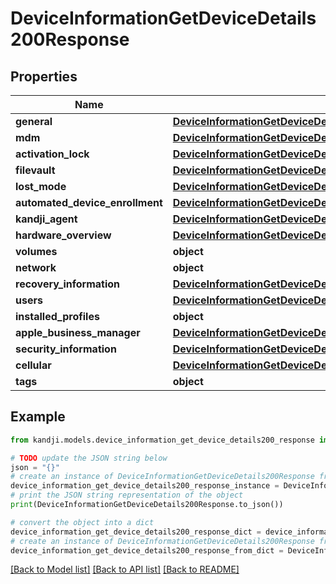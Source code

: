 # DeviceInformationGetDeviceDetails200Response


## Properties

Name | Type | Description | Notes
------------ | ------------- | ------------- | -------------
**general** | [**DeviceInformationGetDeviceDetails200ResponseGeneral**](DeviceInformationGetDeviceDetails200ResponseGeneral.md) |  | [optional] 
**mdm** | [**DeviceInformationGetDeviceDetails200ResponseMdm**](DeviceInformationGetDeviceDetails200ResponseMdm.md) |  | [optional] 
**activation_lock** | [**DeviceInformationGetDeviceDetails200ResponseActivationLock**](DeviceInformationGetDeviceDetails200ResponseActivationLock.md) |  | [optional] 
**filevault** | [**DeviceInformationGetDeviceDetails200ResponseFilevault**](DeviceInformationGetDeviceDetails200ResponseFilevault.md) |  | [optional] 
**lost_mode** | [**DeviceInformationGetDeviceDetails200ResponseLostMode**](DeviceInformationGetDeviceDetails200ResponseLostMode.md) |  | [optional] 
**automated_device_enrollment** | [**DeviceInformationGetDeviceDetails200ResponseAutomatedDeviceEnrollment**](DeviceInformationGetDeviceDetails200ResponseAutomatedDeviceEnrollment.md) |  | [optional] 
**kandji_agent** | [**DeviceInformationGetDeviceDetails200ResponseKandjiAgent**](DeviceInformationGetDeviceDetails200ResponseKandjiAgent.md) |  | [optional] 
**hardware_overview** | [**DeviceInformationGetDeviceDetails200ResponseHardwareOverview**](DeviceInformationGetDeviceDetails200ResponseHardwareOverview.md) |  | [optional] 
**volumes** | **object** |  | [optional] 
**network** | **object** |  | [optional] 
**recovery_information** | [**DeviceInformationGetDeviceDetails200ResponseRecoveryInformation**](DeviceInformationGetDeviceDetails200ResponseRecoveryInformation.md) |  | [optional] 
**users** | [**DeviceInformationGetDeviceDetails200ResponseUsers**](DeviceInformationGetDeviceDetails200ResponseUsers.md) |  | [optional] 
**installed_profiles** | **object** |  | [optional] 
**apple_business_manager** | [**DeviceInformationGetDeviceDetails200ResponseAppleBusinessManager**](DeviceInformationGetDeviceDetails200ResponseAppleBusinessManager.md) |  | [optional] 
**security_information** | [**DeviceInformationGetDeviceDetails200ResponseSecurityInformation**](DeviceInformationGetDeviceDetails200ResponseSecurityInformation.md) |  | [optional] 
**cellular** | [**DeviceInformationGetDeviceDetails200ResponseCellular**](DeviceInformationGetDeviceDetails200ResponseCellular.md) |  | [optional] 
**tags** | **object** |  | [optional] 

## Example

```python
from kandji.models.device_information_get_device_details200_response import DeviceInformationGetDeviceDetails200Response

# TODO update the JSON string below
json = "{}"
# create an instance of DeviceInformationGetDeviceDetails200Response from a JSON string
device_information_get_device_details200_response_instance = DeviceInformationGetDeviceDetails200Response.from_json(json)
# print the JSON string representation of the object
print(DeviceInformationGetDeviceDetails200Response.to_json())

# convert the object into a dict
device_information_get_device_details200_response_dict = device_information_get_device_details200_response_instance.to_dict()
# create an instance of DeviceInformationGetDeviceDetails200Response from a dict
device_information_get_device_details200_response_from_dict = DeviceInformationGetDeviceDetails200Response.from_dict(device_information_get_device_details200_response_dict)
```
[[Back to Model list]](../README.md#documentation-for-models) [[Back to API list]](../README.md#documentation-for-api-endpoints) [[Back to README]](../README.md)


